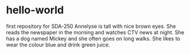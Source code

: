 # hello-world
first repository for SDA-250
Annelyse is tall with nice brown eyes. She reads the newspaper in the morning and watches CTV news at night. She has a dog named Mickey and she often goes on long walks. She likes to wear the colour blue and drink green juice. 
